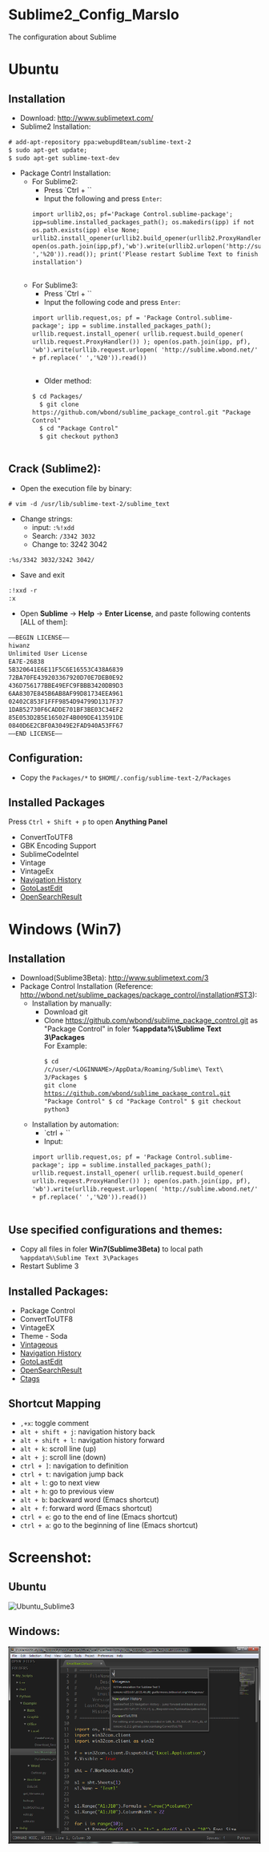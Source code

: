 Sublime2_Config_Marslo
======================

The configuration about Sublime

# Ubuntu
## Installation 
- Download: http://www.sublimetext.com/
- Sublime2 Installation:
<pre><code># add-apt-repository ppa:webupd8team/sublime-text-2
$ sudo apt-get update;
$ sudo apt-get sublime-text-dev
</code></pre>
- Package Contrl Installation:
    - For Sublime2:
        - Press `Ctrl + ``
        - Input the following and press `Enter`:
        <pre><code>import urllib2,os; pf='Package Control.sublime-package'; ipp=sublime.installed_packages_path(); os.makedirs(ipp) if not os.path.exists(ipp) else None; urllib2.install_opener(urllib2.build_opener(urllib2.ProxyHandler())); open(os.path.join(ipp,pf),'wb').write(urllib2.urlopen('http://sublime.wbond.net/'+pf.replace(' ','%20')).read()); print('Please restart Sublime Text to finish installation')
        </code></pre>
    - For Sublime3:
        - Press `Ctrl + ``
        - Input the following code and press `Enter`:
        <pre><code>import urllib.request,os; pf = 'Package Control.sublime-package'; ipp = sublime.installed_packages_path(); urllib.request.install_opener( urllib.request.build_opener( urllib.request.ProxyHandler()) ); open(os.path.join(ipp, pf), 'wb').write(urllib.request.urlopen( 'http://sublime.wbond.net/' + pf.replace(' ','%20')).read())
        </code></pre>
        - Older method:
        <pre><code>$ cd Packages/
        $ git clone https://github.com/wbond/sublime_package_control.git "Package Control"
        $ cd "Package Control"
        $ git checkout python3
        </code></pre>

## Crack (Sublime2):
- Open the execution file by binary:
<pre><code># vim -d /usr/lib/sublime-text-2/sublime_text
</code></pre>
- Change strings:
    - input:          `:%!xdd`
    - Search:         `/3342 3032`
    - Change to:      3242 3042
<pre><code>:%s/3342 3032/3242 3042/
</code></pre>
- Save and exit
<pre><code>:!xxd -r
:x
</code></pre>
- Open **Sublime** -> **Help** -> **Enter License**, and paste following contents [ALL of them]:
<pre><code>—–BEGIN LICENSE—–
hiwanz
Unlimited User License
EA7E-26838
5B320641E6E11F5C6E16553C438A6839
72BA70FE439203367920D70E7DEB0E92
436D756177BBE49EFC9FBBB3420DB9D3
6AA8307E845B6AB8AF99D81734EEA961
02402C853F1FFF9854D94799D1317F37
1DAB52730F6CADDE701BF3BE03C34EF2
85E053D2B5E16502F4B009DE413591DE
0840D6E2CBF0A3049E2FAD940A53FF67
—–END LICENSE—–
</code></pre>


## Configuration:
- Copy the `Packages/*` to `$HOME/.config/sublime-text-2/Packages`

## Installed Packages    
Press `Ctrl + Shift + p` to open **Anything Panel**
- ConvertToUTF8
- GBK Encoding Support
- SublimeCodeIntel
- Vintage
- VintageEx
- [Navigation History](https://github.com/timjrobinson/SublimeNavigationHistory)
- [GotoLastEdit](https://github.com/khrizt/GotoLastEdit)
- [OpenSearchResult](https://github.com/abrookins/OpenSearchResult)

# Windows (Win7)
## Installation
- Download(Sublime3Beta): http://www.sublimetext.com/3
- Package Control Installation (Reference: http://wbond.net/sublime_packages/package_control/installation#ST3):
    - Installation by manually:
        - Download git
        - Clone https://github.com/wbond/sublime_package_control.git as "Package Control" in foler **%appdata%\Sublime Text 3\Packages**    
        For Example: <pre><code>$ cd /c/user/\<LOGINNAME\>/AppData/Roaming/Sublime\ Text\ 3/Packages
        $ git clone https://github.com/wbond/sublime_package_control.git "Package Control"
        $ cd "Package Control"
        $ git checkout python3
        </code></pre>
    - Installation by automation:
        - `ctrl + \``
        - Input:
        <pre><code>import urllib.request,os; pf = 'Package Control.sublime-package'; ipp = sublime.installed_packages_path(); urllib.request.install_opener( urllib.request.build_opener( urllib.request.ProxyHandler()) ); open(os.path.join(ipp, pf), 'wb').write(urllib.request.urlopen( 'http://sublime.wbond.net/' + pf.replace(' ','%20')).read()) 
        </code></pre>


## Use specified configurations and themes:
- Copy all files in foler **Win7(Sublime3Beta)** to local path `%appdata%\Sublime Text 3\Packages`
- Restart Sublime 3

## Installed Packages:
- Package Control
- ConvertToUTF8
- VintageEX
- Theme - Soda
- [Vintageous](https://github.com/guillermooo/Vintageous)
- [Navigation History](https://github.com/timjrobinson/SublimeNavigationHistory)
- [GotoLastEdit](https://github.com/khrizt/GotoLastEdit)
- [OpenSearchResult](https://github.com/abrookins/OpenSearchResult)
- [Ctags](https://github.com/SublimeText/CTags)

## Shortcut Mapping
- `,+x`: toggle comment
- `alt + shift + j`: navigation history back
- `alt + shift + l`: navigation history forward
- `alt + k`: scroll line (up)
- `alt + j`: scroll line (down)
- `ctrl + ]`: navigation to definition
- `ctrl + t`: navigation jump back
- `alt + l`: go to next view
- `alt + h`: go to previous view
- `alt + b`: backward word (Emacs shortcut)
- `alt + f`: forward word (Emacs shortcut)
- `ctrl + e`: go to the end of line (Emacs shortcut)
- `ctrl + a`: go to the beginning of line (Emacs shortcut)

# Screenshot:
## Ubuntu
![Ubuntu_Sublime3](https://github.com/woainvzu/Sublime2and3_Config_Marslo/blob/master/Screenshot/sublime3screenshot.png?raw=true)
## Windows:
![Sublime3BetaWin7](https://github.com/woainvzu/Sublime2_Config_Marslo/blob/master/Screenshot/Sublime3win7.png?raw=true)


